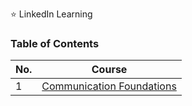 :star: LinkedIn Learning 

### Table of Contents

| No.  | Course |
| ---- | ------ |
| 1    | [Communication Foundations](docs/CommunicationFoundations.md) |
